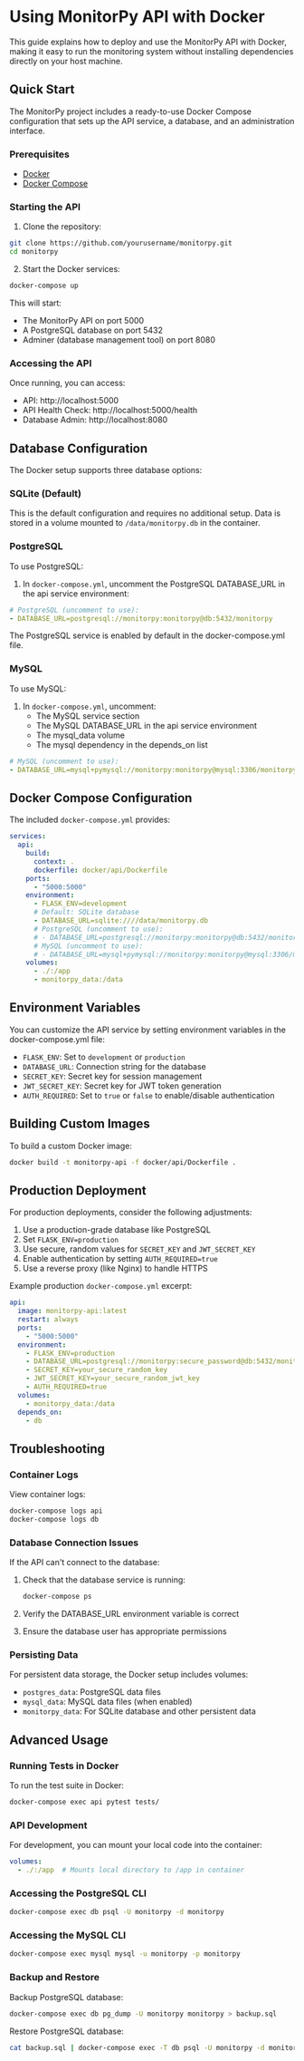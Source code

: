 # Using MonitorPy API with Docker

This guide explains how to deploy and use the MonitorPy API with Docker, making it easy to run the monitoring system without installing dependencies directly on your host machine.

## Quick Start

The MonitorPy project includes a ready-to-use Docker Compose configuration that sets up the API service, a database, and an administration interface.

### Prerequisites

- [Docker](https://docs.docker.com/get-docker/)
- [Docker Compose](https://docs.docker.com/compose/install/)

### Starting the API

1. Clone the repository:

```bash
git clone https://github.com/yourusername/monitorpy.git
cd monitorpy
```

2. Start the Docker services:

```bash
docker-compose up
```

This will start:
- The MonitorPy API on port 5000
- A PostgreSQL database on port 5432
- Adminer (database management tool) on port 8080

### Accessing the API

Once running, you can access:

- API: http://localhost:5000
- API Health Check: http://localhost:5000/health
- Database Admin: http://localhost:8080

## Database Configuration

The Docker setup supports three database options:

### SQLite (Default)

This is the default configuration and requires no additional setup. Data is stored in a volume mounted to `/data/monitorpy.db` in the container.

### PostgreSQL

To use PostgreSQL:

1. In `docker-compose.yml`, uncomment the PostgreSQL DATABASE_URL in the api service environment:

```yaml
# PostgreSQL (uncomment to use):
- DATABASE_URL=postgresql://monitorpy:monitorpy@db:5432/monitorpy
```

The PostgreSQL service is enabled by default in the docker-compose.yml file.

### MySQL

To use MySQL:

1. In `docker-compose.yml`, uncomment:
   - The MySQL service section
   - The MySQL DATABASE_URL in the api service environment
   - The mysql_data volume
   - The mysql dependency in the depends_on list

```yaml
# MySQL (uncomment to use):
- DATABASE_URL=mysql+pymysql://monitorpy:monitorpy@mysql:3306/monitorpy
```

## Docker Compose Configuration

The included `docker-compose.yml` provides:

```yaml
services:
  api:
    build:
      context: .
      dockerfile: docker/api/Dockerfile
    ports:
      - "5000:5000"
    environment:
      - FLASK_ENV=development
      # Default: SQLite database
      - DATABASE_URL=sqlite:////data/monitorpy.db
      # PostgreSQL (uncomment to use):
      # - DATABASE_URL=postgresql://monitorpy:monitorpy@db:5432/monitorpy
      # MySQL (uncomment to use):
      # - DATABASE_URL=mysql+pymysql://monitorpy:monitorpy@mysql:3306/monitorpy
    volumes:
      - ./:/app
      - monitorpy_data:/data
```

## Environment Variables

You can customize the API service by setting environment variables in the docker-compose.yml file:

- `FLASK_ENV`: Set to `development` or `production`
- `DATABASE_URL`: Connection string for the database
- `SECRET_KEY`: Secret key for session management
- `JWT_SECRET_KEY`: Secret key for JWT token generation
- `AUTH_REQUIRED`: Set to `true` or `false` to enable/disable authentication

## Building Custom Images

To build a custom Docker image:

```bash
docker build -t monitorpy-api -f docker/api/Dockerfile .
```

## Production Deployment

For production deployments, consider the following adjustments:

1. Use a production-grade database like PostgreSQL
2. Set `FLASK_ENV=production`
3. Use secure, random values for `SECRET_KEY` and `JWT_SECRET_KEY`
4. Enable authentication by setting `AUTH_REQUIRED=true`
5. Use a reverse proxy (like Nginx) to handle HTTPS

Example production `docker-compose.yml` excerpt:

```yaml
api:
  image: monitorpy-api:latest
  restart: always
  ports:
    - "5000:5000"
  environment:
    - FLASK_ENV=production
    - DATABASE_URL=postgresql://monitorpy:secure_password@db:5432/monitorpy
    - SECRET_KEY=your_secure_random_key
    - JWT_SECRET_KEY=your_secure_random_jwt_key
    - AUTH_REQUIRED=true
  volumes:
    - monitorpy_data:/data
  depends_on:
    - db
```

## Troubleshooting

### Container Logs

View container logs:

```bash
docker-compose logs api
docker-compose logs db
```

### Database Connection Issues

If the API can't connect to the database:

1. Check that the database service is running:
   ```bash
   docker-compose ps
   ```

2. Verify the DATABASE_URL environment variable is correct
3. Ensure the database user has appropriate permissions

### Persisting Data

For persistent data storage, the Docker setup includes volumes:

- `postgres_data`: PostgreSQL data files
- `mysql_data`: MySQL data files (when enabled)
- `monitorpy_data`: For SQLite database and other persistent data

## Advanced Usage

### Running Tests in Docker

To run the test suite in Docker:

```bash
docker-compose exec api pytest tests/
```

### API Development

For development, you can mount your local code into the container:

```yaml
volumes:
  - ./:/app  # Mounts local directory to /app in container
```

### Accessing the PostgreSQL CLI

```bash
docker-compose exec db psql -U monitorpy -d monitorpy
```

### Accessing the MySQL CLI

```bash
docker-compose exec mysql mysql -u monitorpy -p monitorpy
```

### Backup and Restore

Backup PostgreSQL database:

```bash
docker-compose exec db pg_dump -U monitorpy monitorpy > backup.sql
```

Restore PostgreSQL database:

```bash
cat backup.sql | docker-compose exec -T db psql -U monitorpy -d monitorpy
```